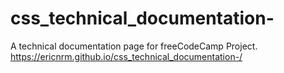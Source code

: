 # css_technical_documentation-
A technical documentation page for freeCodeCamp Project.
https://ericnrm.github.io/css_technical_documentation-/
